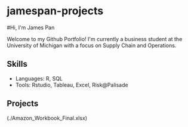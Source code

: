 # jamespan-projects

#Hi, I'm James Pan

Welcome to my Github Portfolio! I'm currently a business student at the University of Michigan with a focus on Supply Chain and Operations.

## Skills
- Languages: R, SQL
- Tools: Rstudio, Tableau, Excel, Risk@Palisade

## Projects
(./Amazon_Workbook_Final.xlsx)
